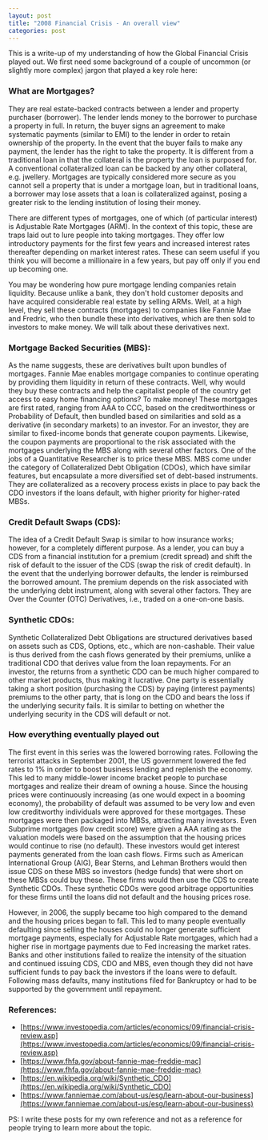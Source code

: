 ```yaml
---
layout: post
title: "2008 Financial Crisis - An overall view"
categories: post
---
```


This is a write-up of my understanding of how the Global Financial Crisis played out. We first need some background of a couple of uncommon (or slightly more complex) jargon that played a key role here:

### What are Mortgages?

They are real estate-backed contracts between a lender and property purchaser (borrower). The lender lends money to the borrower to purchase a property in full. In return, the buyer signs an agreement to make systematic payments (similar to EMI) to the lender in order to retain ownership of the property. In the event that the buyer fails to make any payment, the lender has the right to take the property. It is different from a traditional loan in that the collateral is the property the loan is purposed for. A conventional collateralized loan can be backed by any other collateral, e.g. jwellery. Mortgages are typically considered more secure as you cannot sell a property that is under a mortgage loan, but in traditional loans, a borrower may lose assets that a loan is collateralized against, posing a greater risk to the lending institution of losing their money.

There are different types of mortgages, one of which (of particular interest) is Adjustable Rate Mortgages (ARM). In the context of this topic, these are traps laid out to lure people into taking mortgages. They offer low introductory payments for the first few years and increased interest rates thereafter depending on market interest rates. These can seem useful if you think you will become a millionaire in a few years, but pay off only if you end up becoming one.

You may be wondering how pure mortgage lending companies retain liquidity. Because unlike a bank, they don't hold customer deposits and have acquired considerable real estate by selling ARMs. Well, at a high level, they sell these contracts (mortgages) to companies like Fannie Mae and Fredric, who then bundle these into derivatives, which are then sold to investors to make money. We will talk about these derivatives next.

### Mortgage Backed Securities (MBS):

As the name suggests, these are derivatives built upon bundles of mortgages. Fannie Mae enables mortgage companies to continue operating by providing them liquidity in return of these contracts. Well, why would they buy these contracts and help the capitalist people of the country get access to easy home financing options? To make money! These mortgages are first rated, ranging from AAA to CCC, based on the creditworthiness or Probability of Default, then bundled based on similarities and sold as a derivative (in secondary markets) to an investor. For an investor, they are similar to fixed-income bonds that generate coupon payments. Likewise, the coupon payments are proportional to the risk associated with the mortgages underlying the MBS along with several other factors. One of the jobs of a Quantitative Researcher is to price these MBS. MBS come under the category of Collateralized Debt Obligation (CDOs), which have similar features, but encapsulate a more diversified set of debt-based instruments. They are collateralized as a recovery process exists in place to pay back the CDO investors if the loans default, with higher priority for higher-rated MBSs.
<!-- Through these, the mortgage companies shift the risk of default to the institution purchasing the mortgages to issue the securities.  -->

### Credit Default Swaps (CDS):

The idea of a Credit Default Swap is similar to how insurance works; however, for a completely different purpose. As a lender, you can buy a CDS from a financial institution for a premium (credit spread) and shift the risk of default to the issuer of the CDS (swap the risk of credit default). In the event that the underlying borrower defaults, the lender is reimbursed the borrowed amount. The premium depends on the risk associated with the underlying debt instrument, along with several other factors. They are Over the Counter (OTC) Derivatives, i.e., traded on a one-on-one basis.

### Synthetic CDOs:

Synthetic Collateralized Debt Obligations are structured derivatives based on assets such as CDS, Options, etc., which are non-cashable. Their value is thus derived from the cash flows generated by their premiums, unlike a traditional CDO that derives value from the loan repayments. For an investor, the returns from a synthetic CDO can be much higher compared to other market products, thus making it lucrative. One party is essentially taking a short position (purchasing the CDS) by paying (interest payments) premiums to the other party, that is long on the CDO and bears the loss if the underlying security fails. It is similar to betting on whether the underlying security in the CDS will default or not.

### How everything eventually played out

The first event in this series was the lowered borrowing rates. Following the terrorist attacks in September 2001, the US government lowered the fed rates to 1% in order to boost business lending and replenish the economy. This led to many middle-lower income bracket people to purchase mortgages and realize their dream of owning a house. Since the housing prices were continuously increasing (as one would expect in a booming economy), the probability of default was assumed to be very low and even low creditworthy individuals were approved for these mortgages. These mortgages were then packaged into MBSs, attracting many investors. Even Subprime mortgages (low credit score) were given a AAA rating as the valuation models were based on the assumption that the housing prices would continue to rise (no default). These investors would get interest payments generated from the loan cash flows. Firms such as American International Group (AIG), Bear Sterns, and Lehman Brothers would then issue CDS on these MBS so investors (hedge funds) that were short on these MBSs could buy these. These firms would then use the CDS to create Synthetic CDOs. These synthetic CDOs were good arbitrage opportunities for these firms until the loans did not default and the housing prices rose. 

However, in 2006, the supply became too high compared to the demand and the housing prices began to fall. This led to many people eventually defaulting since selling the houses could no longer generate sufficient mortgage payments, especially for Adjustable Rate mortgages, which had a higher rise in mortgage payments due to Fed increasing the market rates. Banks and other institutions failed to realize the intensity of the situation and continued issuing CDS, CDO and MBS, even though they did not have sufficient funds to pay back the investors if the loans were to default. Following mass defaults, many institutions filed for Bankruptcy or had to be supported by the government until repayment.



### References:
* [https://www.investopedia.com/articles/economics/09/financial-crisis-review.asp](https://www.investopedia.com/articles/economics/09/financial-crisis-review.asp)
* [https://www.fhfa.gov/about-fannie-mae-freddie-mac](https://www.fhfa.gov/about-fannie-mae-freddie-mac)
* [https://en.wikipedia.org/wiki/Synthetic_CDO](https://en.wikipedia.org/wiki/Synthetic_CDO)
* [https://www.fanniemae.com/about-us/esg/learn-about-our-business](https://www.fanniemae.com/about-us/esg/learn-about-our-business)

PS: I write these posts for my own reference and not as a reference for people trying to learn more about the topic. 